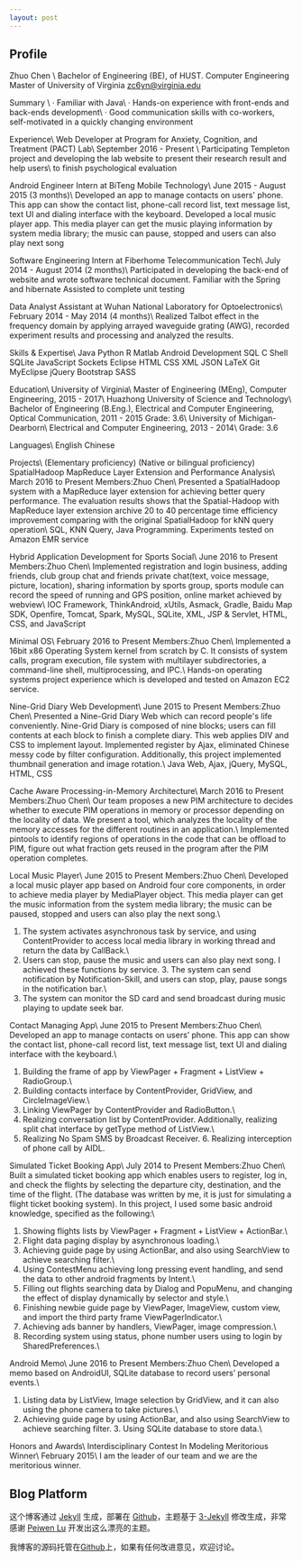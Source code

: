 ```yaml
---
layout: post
---
```


## Profile

Zhuo Chen \\
Bachelor of Engineering (BE), of HUST. Computer Engineering Master of University of Virginia
zc6yn@virginia.edu

Summary \\
· Familiar with Java\\
· Hands-on experience with front-ends and back-ends development\\
· Good communication skills with co-workers, self-motivated in a quickly changing environment

Experience\\
Web Developer at Program for Anxiety, Cognition, and Treatment (PACT) Lab\\
September 2016 - Present \\
Participating Templeton project and developing the lab website to present their research result and help users\\
to finish psychological evaluation

Android Engineer Intern at BiTeng Mobile Technology\\
June 2015 - August 2015 (3 months)\\
Developed an app to manage contacts on users' phone. This app can show the contact list, phone-call record
list, text message list, text UI and dialing interface with the keyboard.
Developed a local music player app. This media player can get the music playing information by system
media library; the music can pause, stopped and users can also play next song

Software Engineering Intern at Fiberhome Telecommunication Tech\\
July 2014 - August 2014 (2 months)\\
Participated in developing the back-end of website and wrote software technical document. Familiar with the
Spring and hibernate
Assisted to complete unit testing

Data Analyst Assistant at Wuhan National Laboratory for Optoelectronics\\
February 2014 - May 2014 (4 months)\\
Realized Talbot effect in the frequency domain by applying arrayed waveguide grating (AWG), recorded
experiment results and processing and analyzed the results.

Skills & Expertise\\
Java Python R Matlab Android Development SQL C Shell SQLite JavaScript Sockets Eclipse HTML CSS XML JSON LaTeX Git MyEclipse jQuery Bootstrap SASS

Education\\
University of Virginia\\
Master of Engineering (MEng), Computer Engineering, 2015 - 2017\\
Huazhong University of Science and Technology\\
Bachelor of Engineering (B.Eng.), Electrical and Computer Engineering, Optical Communication, 2011 - 2015 Grade: 3.6\\
University of Michigan-Dearborn\\
Electrical and Computer Engineering, 2013 - 2014\\
 Grade: 3.6

Languages\\
English Chinese

Projects\\
(Elementary proficiency) (Native or bilingual proficiency)
  SpatialHadoop MapReduce Layer Extension and Performance Analysis\\
March 2016 to Present Members:Zhuo Chen\\
Presented a SpatialHadoop system with a MapReduce layer extension for achieving better query performance. The evaluation results shows that the Spatial-Hadoop with MapReduce layer extension archive 20 to 40 percentage time efficiency improvement comparing with the original SpatialHadoop for kNN query operation\\
SQL, KNN Query, Java Programming. Experiments tested on Amazon EMR service

Hybrid Application Development for Sports Social\\
June 2016 to Present Members:Zhuo Chen\\
Implemented registration and login business, adding friends, club group chat and friends private chat(text, voice message, picture, location), sharing information by sports group, sports module can record the speed of running and GPS position, online market achieved by webview\\
IOC Framework, ThinkAndroid, xUtils, Asmack, Gradle, Baidu Map SDK, Openfire, Tomcat, Spark, MySQL, SQLite, XML, JSP \& Servlet, HTML, CSS, and JavaScript

Minimal OS\\
February 2016 to Present Members:Zhuo Chen\\
Implemented a 16bit x86 Operating System kernel from scratch by C. It consists of system calls, program execution, file system with multilayer subdirectories, a command-line shell, multiprocessing, and IPC.\\
Hands-on operating systems project experience which is developed and tested on Amazon EC2 service.

Nine-Grid Diary Web Development\\
June 2015 to Present Members:Zhuo Chen\\
Presented a Nine-Grid Diary Web which can record people's life conveniently. Nine-Grid Diary is composed of nine blocks; users can fill contents at each block to finish a complete diary. This web applies DIV
and CSS to implement layout. Implemented register by Ajax, eliminated Chinese messy code by filter configuration. Additionally, this project implemented thumbnail generation and image rotation.\\
Java Web, Ajax, jQuery, MySQL, HTML, CSS

Cache Aware Processing-in-Memory Architecture\\
March 2016 to Present Members:Zhuo Chen\\
Our team proposes a new PIM architecture to decides whether to execute PIM operations in memory or processor depending on the locality of data. We present a tool, which analyzes the locality of the memory accesses for the different routines in an application.\\
Implemented pintools to identify regions of operations in the code that can be offload to PIM, figure out what fraction gets reused in the program after the PIM operation completes.

Local Music Player\\
June 2015 to Present Members:Zhuo Chen\\
Developed a local music player app based on Android four core components, in order to achieve media player by MediaPlayer object. This media player can get the music information from the system media library; the music can be paused, stopped and users can also play the next song.\\
1. The system activates asynchronous task by service, and using ContentProvider to access local media library in working thread and return the data by CallBack.\\
2. Users can stop, pause the music and users can also play next song. I achieved these functions by service. 3. The system can send notification by Notification-Skill, and users can stop, play, pause songs in the
notification bar.\\
4. The system can monitor the SD card and send broadcast during music playing to update seek bar.

Contact Managing App\\
June 2015 to Present Members:Zhuo Chen\\
Developed an app to manage contacts on users’ phone. This app can show the contact list, phone-call record list, text message list, text UI and dialing interface with the keyboard.\\
1. Building the frame of app by ViewPager + Fragment + ListView + RadioGroup.\\
2. Building contacts interface by ContentProvider, GridView, and CircleImageView.\\
3. Linking ViewPager by ContentProvider and RadioButton.\\
4. Realizing conversation list by ContentProvider. Additionally, realizing split chat interface by getType
method of ListView.\\
5. Realizing No Spam SMS by Broadcast Receiver. 6. Realizing interception of phone call by AIDL.

Simulated Ticket Booking App\\
July 2014 to Present Members:Zhuo Chen\\
Built a simulated ticket booking app which enables users to register, log in, and check the flights by selecting the departure city, destination, and the time of the flight. (The database was written by me, it is just for simulating a flight ticket booking system). In this project, I used some basic android knowledge, specified as the following:\\
1. Showing flights lists by ViewPager + Fragment + ListView + ActionBar.\\
2. Flight data paging display by asynchronous loading.\\
3. Achieving guide page by using ActionBar, and also using SearchView to achieve searching filter.\\
4. Using ContestMenu achieving long pressing event handling, and send the data to other android fragments
by Intent.\\
5. Filling out flights searching data by Dialog and PopuMenu, and changing the effect of display dynamically
by selector and style.\\
6. Finishing newbie guide page by ViewPager, ImageView, custom view, and import the third party frame
ViewPagerIndicator.\\
7. Achieving ads banner by handlers, ViewPager, image compression.\\
8. Recording system using status, phone number users using to login by SharedPreferences.\\

Android Memo\\
June 2016 to Present Members:Zhuo Chen\\
Developed a memo based on AndroidUI, SQLite database to record users’ personal events.\\
1. Listing data by ListView, Image selection by GridView, and it can also using the phone camera to take
pictures.\\
2. Achieving guide page by using ActionBar, and also using SearchView to achieve searching filter. 3. Using SQLite database to store data.\\

Honors and Awards\\
Interdisciplinary Contest In Modeling Meritorious Winner\\
February 2015\\
I am the leader of our team and we are the meritorious winner.


## Blog Platform

这个博客通过 [Jekyll](http://jekyllrb.com/) 生成，部署在 [Github](https://pages.github.com)，主题基于 [3-Jekyll](https://github.com/P233/3-Jekyll) 修改生成，非常感谢 [Peiwen Lu](https://github.com/P233) 开发出这么漂亮的主题。

我博客的源码托管在[Github](https://github.com/zhuochenhust/zhuochenhust.github.io)上，如果有任何改进意见，欢迎讨论。
